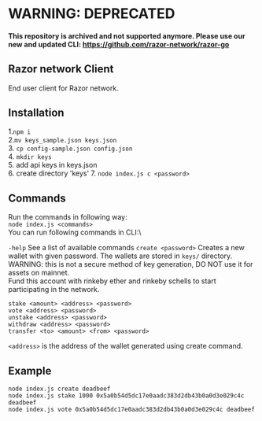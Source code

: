# WARNING: DEPRECATED
#### This repository is archived and not supported anymore. Please use our new and updated CLI: https://github.com/razor-network/razor-go

## Razor network Client
End user client for Razor network.
## Installation
1.`npm i` \
2.`mv keys_sample.json keys.json`\
3. `cp config-sample.json config.json` \
4. `mkdir keys`\
5. add api keys in keys.json\
6. create directory 'keys'
7. `node index.js c <password>`


## Commands
Run the commands in following way:\
    `node index.js <commands>`\
You can run following commands in CLI:\

`-help` See a list of available commands
`create <password>`  Creates a new wallet with given password. The wallets are stored in `keys/` directory.
WARNING: this is not a secure method of key generation, DO NOT use it for assets on mainnet.\
Fund this account with rinkeby ether and rinkeby schells to start participating in the network.

    stake <amount> <address> <password>
    vote <address> <password>
    unstake <address> <password>
    withdraw <address> <password>
    transfer <to> <amount> <from> <password>
`<address>` is the address of the wallet generated using create command.

## Example

    node index.js create deadbeef
    node index.js stake 1000 0x5a0b54d5dc17e0aadc383d2db43b0a0d3e029c4c deadbeef
    node index.js vote 0x5a0b54d5dc17e0aadc383d2db43b0a0d3e029c4c deadbeef
